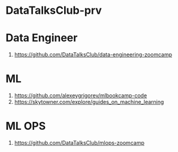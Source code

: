 # DataTalksClub-prv

# Data Engineer
1. https://github.com/DataTalksClub/data-engineering-zoomcamp


# ML 
1. https://github.com/alexeygrigorev/mlbookcamp-code
2. https://skytowner.com/explore/guides_on_machine_learning

# ML OPS
1. https://github.com/DataTalksClub/mlops-zoomcamp
